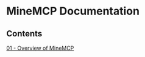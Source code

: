 
# MineMCP Documentation

## Contents

[01 - Overview of MineMCP](https://github.com/aeromechanic000/MineMCP/blob/main/doc/01-overview.md)
